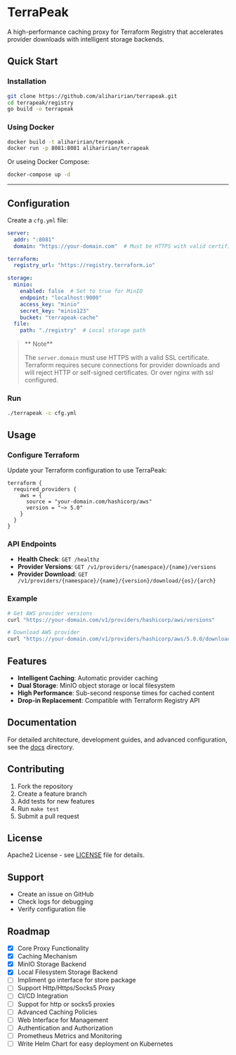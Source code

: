 # TerraPeak

A high-performance caching proxy for Terraform Registry that accelerates provider downloads with intelligent storage backends.

## Quick Start

### Installation

```bash
git clone https://github.com/aliharirian/terrapeak.git
cd terrapeak/registry
go build -o terrapeak
```

### Using Docker

```bash
docker build -t aliharirian/terrapeak .
docker run -p 8081:8081 aliharirian/terrapeak
```
Or useing Docker Compose:

```bash
docker-compose up -d
```
****

## Configuration

Create a `cfg.yml` file:

```yaml
server:
  addr: ":8081"
  domain: "https://your-domain.com"  # Must be HTTPS with valid certificate

terraform:
  registry_url: "https://registry.terraform.io"

storage:
  minio:
    enabled: false  # Set to true for MinIO
    endpoint: "localhost:9000"
    access_key: "minio"
    secret_key: "minio123"
    bucket: "terrapeak-cache"
  file:
    path: "./registry"  # Local storage path
```

> ** Note**
>
> The `server.domain` must use HTTPS with a valid SSL certificate. Terraform requires secure connections for provider downloads and will reject HTTP or self-signed certificates.
> Or over nginx with ssl configured.

### Run

```bash
./terrapeak -c cfg.yml
```

## Usage

### Configure Terraform

Update your Terraform configuration to use TerraPeak:

```hcl
terraform {
  required_providers {
    aws = {
      source = "your-domain.com/hashicorp/aws"
      version = "~> 5.0"
    }
  }
}
```

### API Endpoints

- **Health Check**: `GET /healthz`
- **Provider Versions**: `GET /v1/providers/{namespace}/{name}/versions`
- **Provider Download**: `GET /v1/providers/{namespace}/{name}/{version}/download/{os}/{arch}`

### Example

```bash
# Get AWS provider versions
curl "https://your-domain.com/v1/providers/hashicorp/aws/versions"

# Download AWS provider
curl "https://your-domain.com/v1/providers/hashicorp/aws/5.0.0/download/linux/amd64"
```

## Features

- **Intelligent Caching**: Automatic provider caching
- **Dual Storage**: MinIO object storage or local filesystem
- **High Performance**: Sub-second response times for cached content
- **Drop-in Replacement**: Compatible with Terraform Registry API

## Documentation

For detailed architecture, development guides, and advanced configuration, see the [docs](./docs/Document.md) directory.

## Contributing

1. Fork the repository
2. Create a feature branch
3. Add tests for new features
4. Run `make test`
5. Submit a pull request

## License

Apache2 License - see [LICENSE](LICENSE) file for details.

## Support

- Create an issue on GitHub
- Check logs for debugging
- Verify configuration file


## Roadmap
- [x] Core Proxy Functionality
- [x] Caching Mechanism
- [x] MinIO Storage Backend
- [x] Local Filesystem Storage Backend
- [ ] Impliment go interface for store package
- [ ] Support Http/Https/Socks5 Proxy
- [ ] CI/CD Integration
- [ ] Suppot for http or socks5 proxies
- [ ] Advanced Caching Policies
- [ ] Web Interface for Management
- [ ] Authentication and Authorization
- [ ] Prometheus Metrics and Monitoring
- [ ] Write Helm Chart for easy deployment on Kubernetes
